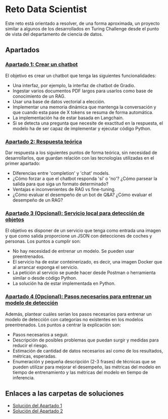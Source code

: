 # Reto Data Scientist

Este reto está orientado a resolver, de una forma aproximada, un proyecto similar a algunos de los desarrollados en Turing Challenge desde el punto de vista del departamento de ciencia de datos.

## Apartados

### [Apartado 1: Crear un chatbot](Apartado%201)
El objetivo es crear un chatbot que tenga las siguientes funcionalidades:
- Una interfaz, por ejemplo, la interfaz de chatbot de Gradio.
- Ingestar varios documentos PDF largos para usarlos como base de conocimiento de un RAG.
- Usar una base de datos vectorial a elección.
- Implementar una memoria dinámica que mantenga la conversación y que cuando esta pase de X tokens se resuma de forma automática.
- La implementación ha de estar basada en Langchain.
- Si se detecta una pregunta que necesite de exactitud en la respuesta, el modelo ha de ser capaz de implementar y ejecutar código Python.

### [Apartado 2: Respuesta teórica](Apartado%202)
Dar respuesta a los siguientes puntos de forma teórica, sin necesidad de desarrollarlos, que guardan relación con las tecnologías utilizadas en el primer apartado:
- Diferencias entre 'completion' y 'chat' models.
- ¿Cómo forzar a que el chatbot responda 'sí' o 'no'? ¿Cómo parsear la salida para que siga un formato determinado?
- Ventajas e inconvenientes de RAG vs fine-tuning.
- ¿Cómo evaluar el desempeño de un bot de Q&A? ¿Cómo evaluar el desempeño de un RAG?

### [Apartado 3 (Opcional): Servicio local para detección de objetos](Apartado%203)
El objetivo es disponer de un servicio que tenga como entrada una imagen y que como salida proporcione un JSON con detecciones de coches y personas. Los puntos a cumplir son:
- No hay necesidad de entrenar un modelo. Se pueden usar preentrenados.
- El servicio ha de estar conteinerizado, es decir, una imagen Docker que al arrancar exponga el servicio.
- La petición al servicio se puede hacer desde Postman o herramienta similar o desde código Python.
- La solución ha de estar implementada en Python.

### [Apartado 4 (Opcional): Pasos necesarios para entrenar un modelo de detección](Apartado%204)
Además, plantear cuáles serían los pasos necesarios para entrenar un modelo de detección con categorías no existentes en los modelos preentrenados. Los puntos a centrar la explicación son:
- Pasos necesarios a seguir.
- Descripción de posibles problemas que puedan surgir y medidas para reducir el riesgo.
- Estimación de cantidad de datos necesarios así como de los resultados, métricas, esperadas.
- Enumeración y pequeña descripción (2-3 frases) de técnicas que se pueden utilizar para mejorar el desempeño, las métricas del modelo en tiempo de entrenamiento y las métricas del modelo en tiempo de inferencia.

## Enlaces a las carpetas de soluciones

- [Solución del Apartado 1](Apartado%201)
- [Solución del Apartado 2](Apartado%202)
